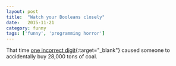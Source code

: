 ```yaml
---
layout: post
title:  "Watch your Booleans closely"
date:   2015-11-21
category: funny
tags: ['funny', 'programming horror']
---
```




That time [one incorrect digit](http://www.thedailywtf.com/articles/Special-Delivery){:target="_blank"} caused someone to accidentally buy 28,000 tons of coal.